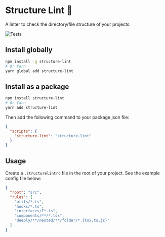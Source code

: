 # Structure Lint 📁

A linter to check the directory/file structure of your projects.

![Tests](https://github.com/Daniel-Griffiths/structure-lint/actions/workflows/publish.yml/badge.svg)

## Install globally

```bash
npm install -g structure-lint
# Or Yarn
yarn global add structure-lint
```

## Install as a package

```bash
npm install structure-lint
# Or Yarn
yarn add structure-lint
```

Then add the following command to your package.json file:

```json
{
  "scripts": {
    "structure-lint": "structure-lint"
  }
}
```

## Usage

Create a `.structurelintrc` file in the root of your project. See the example config file below:

```json
{
  "root": "src",
  "rules": [
    "utils/*.ts",
    "hooks/*.ts",
    "interfaces/I*.ts",
    "components/**/*.tsx",
    "deeply/**/nested/**/folder/*.{tsx,ts,js}"
  ]
}
```
